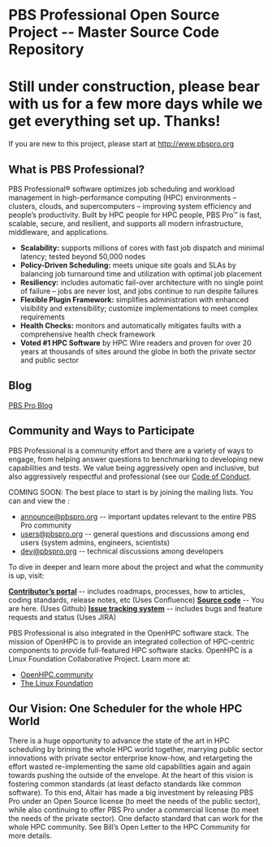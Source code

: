 # PBS Professional Open Source Project -- Master Source Code Repository

# Still under construction, please bear with us for a few more days while we get everything set up.  Thanks!

If you are new to this project, please start at http://www.pbspro.org

## What is PBS Professional?
PBS Professional® software optimizes job scheduling and workload management in high-performance computing (HPC) environments – clusters, clouds, and supercomputers – improving system efficiency and people’s productivity.  Built by HPC people for HPC people, PBS Pro™ is fast, scalable, secure, and resilient, and supports all modern infrastructure, middleware, and applications.

* **Scalability:** supports millions of cores with fast job dispatch and minimal latency; tested beyond 50,000 nodes
* **Policy-Driven Scheduling:** meets unique site goals and SLAs by balancing job turnaround time and utilization with optimal job placement
* **Resiliency:** includes automatic fail-over architecture with no single point of failure – jobs are never lost, and jobs continue to run despite failures
* **Flexible Plugin Framework:** simplifies administration with enhanced visibility and extensibility; customize implementations to meet complex requirements
* **Health Checks:** monitors and automatically mitigates faults with a comprehensive health check framework
* **Voted #1 HPC Software** by HPC Wire readers and proven for over 20 years at thousands of sites around the globe in both the private sector and public sector

## Blog
[PBS Pro Blog](https://pbspro.atlassian.net/wiki/pages/viewrecentblogposts.action?key=PBSPro)

## Community and Ways to Participate

PBS Professional is a community effort and there are a variety of ways to engage, from helping answer questions to benchmarking to developing new capabilities and tests.  We value being aggressively open and inclusive, but also aggressively respectful and professional (see our [Code of Conduct](https://pbspro.atlassian.net/wiki/display/PBSPro/Code+of+Conduct).

COMING SOON:  The best place to start is by joining the mailing lists.  You can <JOIN HERE> and view the <ARCHIVES HERE>:

* announce@pbspro.org -- important updates relevant to the entire PBS Pro community
* users@pbspro.org -- general questions and discussions among end users (system admins, engineers, scientists)
* dev@pbspro.org -- technical discussions among developers

To dive in deeper and learn more about the project and what the community is up, visit:

[**Contributor’s portal**](https://pbspro.atlassian.net/wiki) -- includes roadmaps, processes, how to articles, coding standards, release notes, etc  (Uses Confluence)
[**Source code**](https://github.com/PBSPro/pbspro) -- You are here. (Uses Github)
[**Issue tracking system**](https://pbspro.atlassian.net)  -- includes bugs and feature requests and status  (Uses JIRA)

PBS Professional is also integrated in the OpenHPC software stack. The mission of OpenHPC is to provide an integrated collection of HPC-centric components to provide full-featured HPC software stacks. OpenHPC is a Linux Foundation Collaborative Project.  Learn more at:

* [OpenHPC.community](http://openhpc.community)
* [The Linux Foundation](http://thelinuxfoundation.org)

## Our Vision:  One Scheduler for the whole HPC World

There is a huge opportunity to advance the state of the art in HPC scheduling by brining the whole HPC world together, marrying public sector innovations with private sector enterprise know-how, and retargeting the effort wasted re-implementing the same old capabilities again and again towards pushing the outside of the envelope.  At the heart of this vision is fostering common standards (at least defacto standards like common software).  To this end, Altair has made a big investment by releasing PBS Pro under an Open Source license (to meet the needs of the public sector), while also continuing to offer PBS Pro under a commercial license (to meet the needs of the private sector).  One defacto standard that can work for the whole HPC community.  See Bill’s Open Letter to the HPC Community for more details.
 
